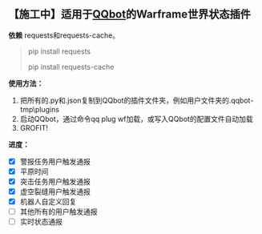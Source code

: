 【施工中】适用于[QQbot](https://github.com/pandolia/qqbot)的Warframe世界状态插件
---
**依赖**
requests和requests-cache。
> pip install requests
> 
> pip install requests-cache

**使用方法：**
1. 把所有的.py和.json复制到QQbot的插件文件夹，例如用户文件夹的.qqbot-tmp\plugins
2. 启动QQbot，通过命令qq plug wf加载，或写入QQbot的配置文件自动加载
3. GROFIT!

**进度：**
- [x] 警报任务用户触发通报
- [x] 平原时间
- [x] 突击任务用户触发通报
- [x] 虚空裂缝用户触发通报
- [x] 机器人自定义回复
- [ ] 其他所有的用户触发通报
- [ ] 实时状态通报